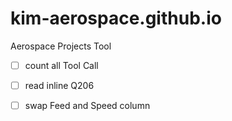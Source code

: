 # kim-aerospace.github.io
Aerospace Projects Tool


- [ ] count all Tool Call
- [ ] read inline Q206
- [ ] swap Feed and Speed column

